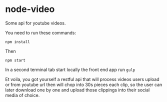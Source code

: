 # node-video

Some api for youtube videos.

You need to run these commands:

``npm install``

Then

``npm start``

In a second terminal tab start locally the front end app run
``gulp``

Et voila, you got yourself a restful api that will process videos users upload or from youtube url then will chop into 30s pieces each clip, so the user can later download one by one and upload those clippings into their social media of choice.